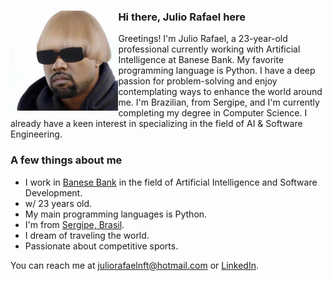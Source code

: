 <div>
  <img align="left" height="160px" src="pfp.jpg" alt="Profile picture">
  <h3>Hi there, Julio Rafael here</h3>
  Greetings! I'm Julio Rafael, a 23-year-old professional currently working with Artificial Intelligence at Banese Bank. My favorite programming language is Python. I have a deep passion for problem-solving and enjoy contemplating ways to enhance the world around me. I'm Brazilian, from Sergipe, and I'm currently completing my degree in Computer Science. I already have a keen interest in specializing in the field of AI & Software Engineering.
  <br>
</div>
  
### A few things about me

  - I work in [Banese Bank](https://www.banese.com.br) in the field of Artificial Intelligence and Software Development.
  - w/ 23 years old.
  - My main programming languages is Python.
  - I'm from [Sergipe, Brasil](https://pt.wikipedia.org/wiki/Sergipe).
  - I dream of traveling the world.
  - Passionate about competitive sports.

You can reach me at juliorafaelnft@hotmail.com or [LinkedIn](https://www.linkedin.com/in/julio-rafael-souza/).

